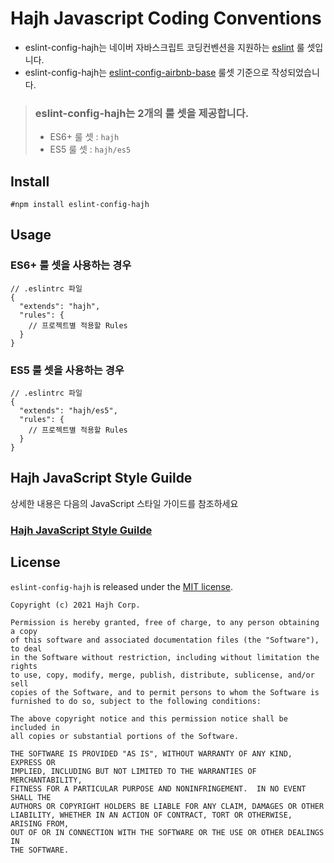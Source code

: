 # Hajh Javascript Coding Conventions
- eslint-config-hajh는 네이버 자바스크립트 코딩컨벤션을 지원하는 [eslint](http://eslint.org/) 룰 셋입니다.
- eslint-config-hajh는 [eslint-config-airbnb-base](https://github.com/airbnb/javascript/tree/master/packages/eslint-config-airbnb-base) 룰셋 기준으로 작성되었습니다.

> ### eslint-config-hajh는 2개의 룰 셋을 제공합니다.
> - ES6+ 룰 셋 : `hajh`
> - ES5 룰 셋 : `hajh/es5`

## Install
```
#npm install eslint-config-hajh
```

## Usage
### ES6+ 룰 셋을 사용하는 경우
```
// .eslintrc 파일
{
  "extends": "hajh",
  "rules": {
    // 프로젝트별 적용할 Rules
  }
}
```

### ES5 룰 셋을 사용하는 경우
```
// .eslintrc 파일
{
  "extends": "hajh/es5",
  "rules": {
    // 프로젝트별 적용할 Rules
  }
}
```

## Hajh JavaScript Style Guilde
상세한 내용은 다음의 JavaScript 스타일 가이드를 참조하세요  

### [Hajh JavaScript Style Guilde](STYLE_GUIDE.md)


## License
`eslint-config-hajh` is released under the [MIT license](LICENSE).

```
Copyright (c) 2021 Hajh Corp.

Permission is hereby granted, free of charge, to any person obtaining a copy
of this software and associated documentation files (the "Software"), to deal
in the Software without restriction, including without limitation the rights
to use, copy, modify, merge, publish, distribute, sublicense, and/or sell
copies of the Software, and to permit persons to whom the Software is
furnished to do so, subject to the following conditions:

The above copyright notice and this permission notice shall be included in
all copies or substantial portions of the Software.

THE SOFTWARE IS PROVIDED "AS IS", WITHOUT WARRANTY OF ANY KIND, EXPRESS OR
IMPLIED, INCLUDING BUT NOT LIMITED TO THE WARRANTIES OF MERCHANTABILITY,
FITNESS FOR A PARTICULAR PURPOSE AND NONINFRINGEMENT.  IN NO EVENT SHALL THE
AUTHORS OR COPYRIGHT HOLDERS BE LIABLE FOR ANY CLAIM, DAMAGES OR OTHER
LIABILITY, WHETHER IN AN ACTION OF CONTRACT, TORT OR OTHERWISE, ARISING FROM,
OUT OF OR IN CONNECTION WITH THE SOFTWARE OR THE USE OR OTHER DEALINGS IN
THE SOFTWARE.
```
